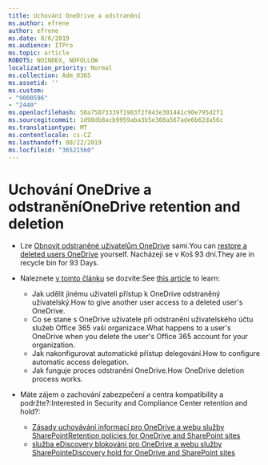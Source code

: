 ```yaml
---
title: Uchování OneDrive a odstranění
ms.author: efrene
author: efrene
ms.date: 8/6/2019
ms.audience: ITPro
ms.topic: article
ROBOTS: NOINDEX, NOFOLLOW
localization_priority: Normal
ms.collection: Adm_O365
ms.assetid: ''
ms.custom:
- "9000596"
- "2440"
ms.openlocfilehash: 50a75073339f1903f2f843e301441c90e795d2f1
ms.sourcegitcommit: 1d98db8acb9959aba3b5e308a567ade6b62da56c
ms.translationtype: MT
ms.contentlocale: cs-CZ
ms.lasthandoff: 08/22/2019
ms.locfileid: "36521560"
---
```

# <a name="onedrive-retention-and-deletion"></a><span data-ttu-id="45721-102">Uchování OneDrive a odstranění</span><span class="sxs-lookup"><span data-stu-id="45721-102">OneDrive retention and deletion</span></span>

- <span data-ttu-id="45721-103">Lze [Obnovit odstraněné uživatelům OneDrive](https://docs.microsoft.com/onedrive/restore-deleted-onedrive) sami.</span><span class="sxs-lookup"><span data-stu-id="45721-103">You can [restore a deleted users OneDrive](https://docs.microsoft.com/onedrive/restore-deleted-onedrive) yourself.</span></span> <span data-ttu-id="45721-104">Nacházejí se v Koš 93 dní.</span><span class="sxs-lookup"><span data-stu-id="45721-104">They are in recycle bin for 93 Days.</span></span> 

- <span data-ttu-id="45721-105">Naleznete [v tomto článku](https://docs.microsoft.com/onedrive/restore-deleted-onedrive) se dozvíte:</span><span class="sxs-lookup"><span data-stu-id="45721-105">See [this article](https://docs.microsoft.com/onedrive/restore-deleted-onedrive) to learn:</span></span>
    - <span data-ttu-id="45721-106">Jak udělit jinému uživateli přístup k OneDrive odstraněný uživatelský.</span><span class="sxs-lookup"><span data-stu-id="45721-106">How to give another user access to a deleted user's OneDrive.</span></span>
    - <span data-ttu-id="45721-107">Co se stane s OneDrive uživatele při odstranění uživatelského účtu služeb Office 365 vaší organizace.</span><span class="sxs-lookup"><span data-stu-id="45721-107">What happens to a user's OneDrive when you delete the user's Office 365 account for your organization.</span></span>
    - <span data-ttu-id="45721-108">Jak nakonfigurovat automatické přístup delegování.</span><span class="sxs-lookup"><span data-stu-id="45721-108">How to configure automatic access delegation.</span></span>
    - <span data-ttu-id="45721-109">Jak funguje proces odstranění OneDrive.</span><span class="sxs-lookup"><span data-stu-id="45721-109">How OneDrive deletion process works.</span></span>

- <span data-ttu-id="45721-110">Máte zájem o zachování zabezpečení a centra kompatibility a podržte?:</span><span class="sxs-lookup"><span data-stu-id="45721-110">Interested in Security and Compliance Center retention and hold?:</span></span>
    - [<span data-ttu-id="45721-111">Zásady uchovávání informací pro OneDrive a webu služby SharePoint</span><span class="sxs-lookup"><span data-stu-id="45721-111">Retention policies for OneDrive and SharePoint sites</span></span>](https://docs.microsoft.com/office365/securitycompliance/retention-policies?redirectSourcePath=%252farticle%252f5e377752-700d-4870-9b6d-12bfc12d2423#content-in-onedrive-accounts-and-sharepoint-sites)
    - [<span data-ttu-id="45721-112">služba eDiscovery blokování pro OneDrive a webu služby SharePoint</span><span class="sxs-lookup"><span data-stu-id="45721-112">eDiscovery hold for OneDrive and SharePoint sites</span></span>](https://docs.microsoft.com/office365/securitycompliance/ediscovery-cases#step-4-place-content-locations-on-hold)




